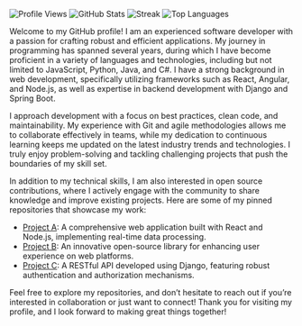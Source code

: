 ![Profile Views](https://komarev.com/ghpvc/?username=blancalittle10336&color=brightgreen)
![GitHub Stats](https://github-readme-stats.vercel.app/api?username=blancalittle10336&show_icons=true&theme=radical)
![Streak](https://GitHub-readme-streak-stats.herokuapp.com/?user=blancalittle10336&theme=black-ice)
![Top Languages](https://github-readme-stats.vercel.app/api/top-langs/?username=blancalittle10336&theme=radical)

Welcome to my GitHub profile! I am an experienced software developer with a passion for crafting robust and efficient applications. My journey in programming has spanned several years, during which I have become proficient in a variety of languages and technologies, including but not limited to JavaScript, Python, Java, and C#. I have a strong background in web development, specifically utilizing frameworks such as React, Angular, and Node.js, as well as expertise in backend development with Django and Spring Boot.

I approach development with a focus on best practices, clean code, and maintainability. My experience with Git and agile methodologies allows me to collaborate effectively in teams, while my dedication to continuous learning keeps me updated on the latest industry trends and technologies. I truly enjoy problem-solving and tackling challenging projects that push the boundaries of my skill set.

In addition to my technical skills, I am also interested in open source contributions, where I actively engage with the community to share knowledge and improve existing projects. Here are some of my pinned repositories that showcase my work:

- [Project A](https://github.com/blancalittle10336/project-a): A comprehensive web application built with React and Node.js, implementing real-time data processing.
- [Project B](https://github.com/blancalittle10336/project-b): An innovative open-source library for enhancing user experience on web platforms.
- [Project C](https://github.com/blancalittle10336/project-c): A RESTful API developed using Django, featuring robust authentication and authorization mechanisms.

Feel free to explore my repositories, and don’t hesitate to reach out if you’re interested in collaboration or just want to connect! Thank you for visiting my profile, and I look forward to making great things together!
